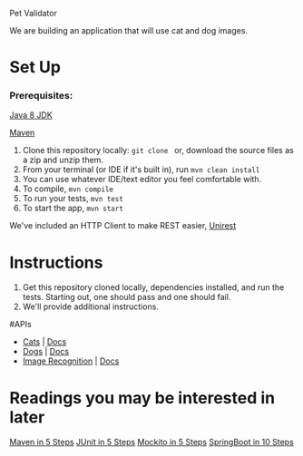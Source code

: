 Pet Validator

We are building an application that will use cat and dog images.
 
 
 # Set Up
 
 ### Prerequisites:
 [Java 8 JDK](http://www.oracle.com/technetwork/java/javase/downloads/jdk8-downloads-2133151.html)
 
 [Maven](https://www.baeldung.com/install-maven-on-windows-linux-mac)
 
 1. Clone this repository locally: `git clone ` or, download the source files as a zip and unzip them. 
 2. From your terminal (or IDE if it's built in), run `mvn clean install`
 3. You can use whatever IDE/text editor you feel comfortable with.
 4. To compile, `mvn compile`
 5. To run your tests, `mvn test`
 6. To start the app, `mvn start`
 
 We've included an HTTP Client to make REST easier, [Unirest](http://unirest.io/java.html)
 
 # Instructions
 
 1. Get this repository cloned locally, dependencies installed, and run the tests. Starting out, one should pass and one should fail.
 2. We'll provide additional instructions.
 
 
 #APIs
 - [Cats](https://thecatapi.com/) | [Docs](https://documenter.getpostman.com/view/4016432/RWToRJCq#intro)
 - [Dogs](https://thedogapi.com/?image_id=r1xXEgcNX) | [Docs](https://documenter.getpostman.com/view/4016432/the-dog-api/RW81vZ4Z)
 - [Image Recognition](https://www.cloudmersive.com/image-recognition-and-processing-api) | [Docs](https://api.cloudmersive.com/docs/image.asp)
 
 # Readings you may be interested in later
 [Maven in 5 Steps](https://github.com/in28minutes/getting-started-in-5-steps/tree/master/maven-in-5-steps)
 [JUnit in 5 Steps](https://github.com/in28minutes/getting-started-in-5-steps/tree/master/junit-in-5-steps)
 [Mockito in 5 Steps](https://github.com/in28minutes/getting-started-in-5-steps/tree/master/mockito-in-5-steps)
 [SpringBoot in 10 Steps](https://github.com/in28minutes/getting-started-in-5-steps/tree/master/springboot-in-10-steps)